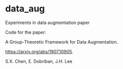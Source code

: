 # data_aug
Experiments in data augmentation paper

Code for the paper:

A Group-Theoretic Framework for Data Augmentation.

https://arxiv.org/abs/1907.10905. 

S.X. Chen, E. Dobriban, J.H. Lee
